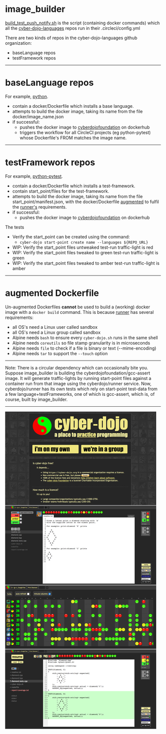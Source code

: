 # image_builder

[build_test_push_notify.sh](https://github.com/cyber-dojo-languages/image_builder/blob/master/build_test_push_notify.sh) is the script (containing docker commands) which all the
[cyber-dojo-languages](https://github.com/cyber-dojo-languages) repos
run in their .circleci/config.yml

There are two kinds of repos in the cyber-dojo-languages github organization:
- baseLanguage repos
- testFramework repos

- - - -

# baseLanguage repos
For example, [python](https://github.com/cyber-dojo-languages/python).
- contain a docker/Dockerfile which installs a base language.
- attempts to build the docker image, taking its name from the file docker/image_name.json
- if successful:
  - pushes the docker image to [cyberdojofoundation](https://hub.docker.com/u/cyberdojofoundation/) on dockerhub
  - triggers the workflow for all CircleCI projects (eg python-pytest) whose Dockerfile's FROM matches the image name.

- - - -

# testFramework repos
For example, [python-pytest](https://github.com/cyber-dojo-languages/python-pytest).
- contain a docker/Dockerfile which installs a test-framework.
- contain start_point/files for the test-framework.
- attempts to build the docker image, taking its name from the file start_point/manifest.json,
with the docker/Dockerfile [augmented](https://github.com/cyber-dojo-languages/image_dockerfile_augmenter) to fulfil the [runner's](https://github.com/cyber-dojo/runner) requirements.
- if successful:
  - pushes the docker image to [cyberdojofoundation](https://hub.docker.com/u/cyberdojofoundation/) on dockerhub

The tests
- Verify the start_point can be created using the command:
  - `cyber-dojo start-point create name --languages ${REPO_URL}`
- WIP: Verify the start_point files untweaked test-run traffic-light is red
- WIP: Verify the start_point files tweaked to green test-run traffic-light is green
- WIP: Verify the start_point files tweaked to amber test-run traffic-light is amber

- - - -

# augmented Dockerfile
Un-augmented Dockerfiles **cannot** be used to build a (working) docker image with a
 `docker build` command. This is because [runner](https://github.com/cyber-dojo/runner) has several
requirements:
- all OS's need a Linux user called sandbox
- all OS's need a Linux group called sandbox
- Alpine needs `bash` to ensure every `cyber-dojo.sh` runs in the same shell
- Alpine needs `coreutils` so file stamp granularity is in microseconds
- Alpine needs `file` to check if a file is binary or text (--mime-encoding)
- Alpine needs `tar` to support the `--touch` option

- - - -

Note: There is a circular dependency which can occasionally bite you.
Suppose image_builder is building the cyberdojofoundation/gcc-assert image.
It will generate traffic-lights by running start-point files against
a container run from that image using the cyberdojo/runner service.
Now, cyberdojo/runner has its own tests which rely on start-point test-data
from a few language+testFrameworks, one of which is gcc-assert, which is,
of course, built by image_builder.

- - - -

![cyber-dojo.org home page](https://github.com/cyber-dojo/cyber-dojo/blob/master/shared/home_page_snapshot.png)
